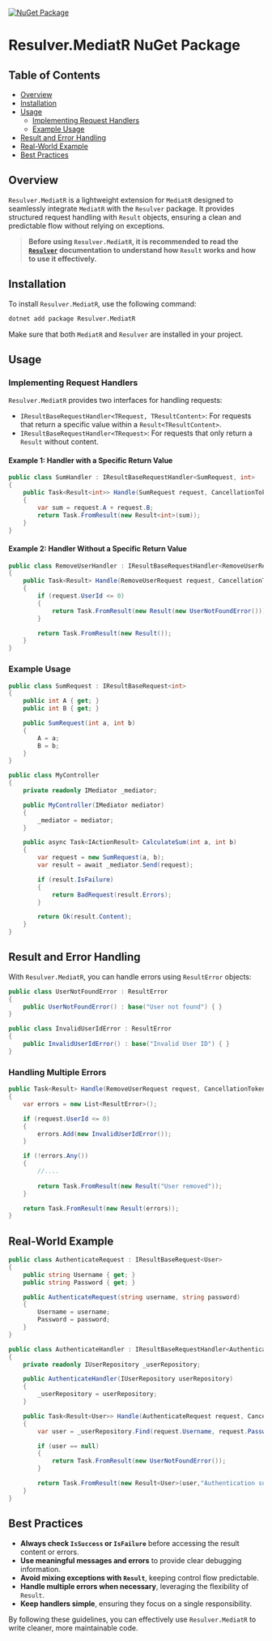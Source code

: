 [![NuGet Package](https://img.shields.io/nuget/v/Resulver.MediatR)](https://www.nuget.org/packages/Resulver.MediatR/)
# Resulver.MediatR NuGet Package

## Table of Contents
- [Overview](#overview)
- [Installation](#installation)
- [Usage](#usage)
   - [Implementing Request Handlers](#implementing-request-handlers)
   - [Example Usage](#example-usage)
- [Result and Error Handling](#result-and-error-handling)
- [Real-World Example](#real-world-example)
- [Best Practices](#best-practices)

## Overview

`Resulver.MediatR` is a lightweight extension for `MediatR` designed to seamlessly integrate `MediatR` with the `Resulver` package. It provides structured request handling with `Result` objects, ensuring a clean and predictable flow without relying on exceptions.

> **Before using `Resulver.MediatR`, it is recommended to read the [`Resulver`](https://www.nuget.org/packages/Resulver) documentation to understand how `Result` works and how to use it effectively.**

## Installation

To install `Resulver.MediatR`, use the following command:

```bash
dotnet add package Resulver.MediatR
```

Make sure that both `MediatR` and `Resulver` are installed in your project.

## Usage

### Implementing Request Handlers

`Resulver.MediatR` provides two interfaces for handling requests:

- `IResultBaseRequestHandler<TRequest, TResultContent>`: For requests that return a specific value within a `Result<TResultContent>`.
- `IResultBaseRequestHandler<TRequest>`: For requests that only return a `Result` without content.

#### Example 1: Handler with a Specific Return Value

```csharp
public class SumHandler : IResultBaseRequestHandler<SumRequest, int>
{
    public Task<Result<int>> Handle(SumRequest request, CancellationToken cancellationToken)
    {
        var sum = request.A + request.B;
        return Task.FromResult(new Result<int>(sum));
    }
}
```

#### Example 2: Handler Without a Specific Return Value

```csharp
public class RemoveUserHandler : IResultBaseRequestHandler<RemoveUserRequest>
{
    public Task<Result> Handle(RemoveUserRequest request, CancellationToken cancellationToken)
    {
        if (request.UserId <= 0)
        {
            return Task.FromResult(new Result(new UserNotFoundError()));
        }

        return Task.FromResult(new Result());
    }
}
```

### Example Usage

```csharp
public class SumRequest : IResultBaseRequest<int>
{
    public int A { get; }
    public int B { get; }

    public SumRequest(int a, int b)
    {
        A = a;
        B = b;
    }
}

public class MyController
{
    private readonly IMediator _mediator;

    public MyController(IMediator mediator)
    {
        _mediator = mediator;
    }

    public async Task<IActionResult> CalculateSum(int a, int b)
    {
        var request = new SumRequest(a, b);
        var result = await _mediator.Send(request);

        if (result.IsFailure)
        {
            return BadRequest(result.Errors);
        }

        return Ok(result.Content);
    }
}
```

## Result and Error Handling

With `Resulver.MediatR`, you can handle errors using `ResultError` objects:

```csharp
public class UserNotFoundError : ResultError
{
    public UserNotFoundError() : base("User not found") { }
}

public class InvalidUserIdError : ResultError
{
    public InvalidUserIdError() : base("Invalid User ID") { }
}
```

### Handling Multiple Errors

```csharp
public Task<Result> Handle(RemoveUserRequest request, CancellationToken cancellationToken)
{
    var errors = new List<ResultError>();

    if (request.UserId <= 0)
    {
        errors.Add(new InvalidUserIdError());
    }

    if (!errors.Any())
    {
        //....
        
        return Task.FromResult(new Result("User removed"));
    }

    return Task.FromResult(new Result(errors));
}
```

## Real-World Example

```csharp
public class AuthenticateRequest : IResultBaseRequest<User>
{
    public string Username { get; }
    public string Password { get; }

    public AuthenticateRequest(string username, string password)
    {
        Username = username;
        Password = password;
    }
}

public class AuthenticateHandler : IResultBaseRequestHandler<AuthenticateRequest, User>
{
    private readonly IUserRepository _userRepository;

    public AuthenticateHandler(IUserRepository userRepository)
    {
        _userRepository = userRepository;
    }

    public Task<Result<User>> Handle(AuthenticateRequest request, CancellationToken cancellationToken)
    {
        var user = _userRepository.Find(request.Username, request.Password);

        if (user == null)
        {
            return Task.FromResult(new UserNotFoundError());
        }

        return Task.FromResult(new Result<User>(user,"Authentication successful"));
    }
}
```

## Best Practices

- **Always check `IsSuccess` or `IsFailure`** before accessing the result content or errors.
- **Use meaningful messages and errors** to provide clear debugging information.
- **Avoid mixing exceptions with `Result`**, keeping control flow predictable.
- **Handle multiple errors when necessary**, leveraging the flexibility of `Result`.
- **Keep handlers simple**, ensuring they focus on a single responsibility.

By following these guidelines, you can effectively use `Resulver.MediatR` to write cleaner, more maintainable code.

